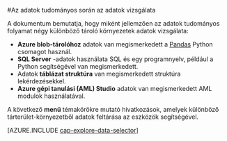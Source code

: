 <properties 
    pageTitle="Az adatok tudományos folyamatban adatok feltárása |} Microsoft Azure" 
    description="Hogyan adatait különböző tároló környezetben." 
    services="machine-learning,storage" 
    documentationCenter="" 
    authors="bradsev" 
    manager="jhubbard" 
    editor="cgronlun" />

<tags 
    ms.service="machine-learning" 
    ms.workload="data-services" 
    ms.tgt_pltfrm="na" 
    ms.devlang="na" 
    ms.topic="article" 
    ms.date="09/13/2016" 
    ms.author="bradsev" /> 

#<a name="explore-data-in-the-team-data-science-process"></a>Az adatok tudományos során az adatok vizsgálata

A dokumentum bemutatja, hogy miként jellemzően az adatok tudományos folyamat négy különböző tároló környezetek adatok vizsgálata:

- **Azure blob-tárolóhoz** adatok van megismerkedett a [Pandas](http://pandas.pydata.org/) Python csomagot használ.
- **SQL Server** -adatok használata SQL és egy programnyelv, például a Python segítségével van megismerkedett.
- Adatok **táblázat struktúra** van megismerkedett struktúra lekérdezésekkel.
- **Azure gépi tanulási (AML) Studio** adatok van megismerkedett AML modulok használatával.

A következő **menü** témakörökre mutató hivatkozások, amelyek különböző tárterület-környezetből adatok feltárása az eszközök segítségével. 

[AZURE.INCLUDE [cap-explore-data-selector](../../includes/cap-explore-data-selector.md)]


